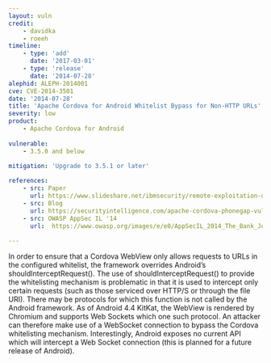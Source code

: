 ```yaml
---
layout: vuln
credit: 
    - davidka
    - roeeh
timeline:
    - type: 'add'
      date: '2017-03-01'
    - type: 'release'
      date: '2014-07-28' 
alephid: ALEPH-2014001
cve: CVE-2014-3501
date: '2014-07-28'
title: 'Apache Cordova for Android Whitelist Bypass for Non-HTTP URLs'
severity: low
product:
    - Apache Cordova for Android
    
vulnerable:
    - 3.5.0 and below 
    
mitigation: 'Upgrade to 3.5.1 or later'

references:
    - src: Paper
      url: https://www.slideshare.net/ibmsecurity/remote-exploitation-of-the-cordova-framework
    - src: Blog
      url: https://securityintelligence.com/apache-cordova-phonegap-vulnerability-android-banking-apps/
    - src: OWASP AppSec IL '14
      url:  https://www.owasp.org/images/e/e0/AppSecIL_2014_The_Bank_Job_Mobile_Edition_-_Remote_Exploitation_of_Cordova_for_Android_-_David_Kaplan_-_Roee_Hay.pdf
      
---
```

In order to ensure that a Cordova WebView only allows requests to URLs in the configured whitelist, the framework overrides Android’s shouldInterceptRequest(). The use of shouldInterceptRequest() to provide the whitelisting mechanism is problematic in that it
is used to intercept only certain requests (such as those serviced over HTTP/S or through the file URI). There may be protocols for which this function is not called by the Android framework. As of Android 4.4 KitKat, the WebView is rendered by Chromium and supports Web Sockets which one such protocol. An attacker can therefore make use of a WebSocket connection to bypass the Cordova whitelisting mechanism.
Interestingly, Android exposes no current API which will intercept a Web Socket connection (this is planned for a future release of Android).
